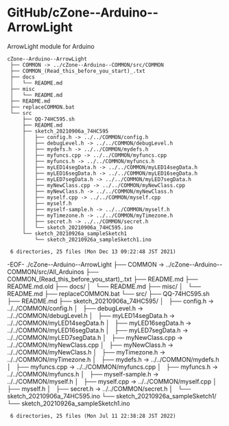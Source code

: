 # GitHub/cZone--Arduino--ArrowLight

ArrowLight module for Arduino


    cZone--Arduino--ArrowLight
     ├── COMMON -> ../cZone--Arduino--COMMON/src/COMMON
     ├── COMMON_(Read_this_before_you_start)_.txt
     ├── docs
     │   └── README.md
     ├── misc
     │   └── README.md
     ├── README.md
     ├── replaceCOMMON.bat
     └── src
         ├── QQ-74HC595.sh
         ├── README.md
         ├── sketch_20210906a_74HC595
         │   ├── config.h -> ../../COMMON/config.h
         │   ├── debugLevel.h -> ../../COMMON/debugLevel.h
         │   ├── mydefs.h -> ../../COMMON/mydefs.h
         │   ├── myfuncs.cpp -> ../../COMMON/myfuncs.cpp
         │   ├── myfuncs.h -> ../../COMMON/myfuncs.h
         │   ├── myLED14segData.h -> ../../COMMON/myLED14segData.h
         │   ├── myLED16segData.h -> ../../COMMON/myLED16segData.h
         │   ├── myLED7segData.h -> ../../COMMON/myLED7segData.h
         │   ├── myNewClass.cpp -> ../../COMMON/myNewClass.cpp
         │   ├── myNewClass.h -> ../../COMMON/myNewClass.h
         │   ├── myself.cpp -> ../../COMMON/myself.cpp
         │   ├── myself.h
         │   ├── myself-sample.h -> ../../COMMON/myself.h
         │   ├── myTimezone.h -> ../../COMMON/myTimezone.h
         │   ├── secret.h -> ../../COMMON/secret.h
         │   └── sketch_20210906a_74HC595.ino
         └── sketch_20210926a_sampleSketch1
             └── sketch_20210926a_sampleSketch1.ino
     
     6 directories, 25 files (Mon Dec 13 09:22:48 JST 2021)

-EOF-
    ./cZone--Arduino--ArrowLight
     ├──   COMMON -> ../cZone--Arduino--COMMON/src/All_Arduinos
     ├──   COMMON_(Read_this_before_you_start)_.txt
     ├──   README.md
     ├──   README.md.old
     ├──  docs/
     │   └──   README.md
     ├──  misc/
     │   └──   README.md
     ├──   replaceCOMMON.bat
     └──  src/
         ├──   QQ-74HC595.sh
         ├──   README.md
         ├──  sketch_20210906a_74HC595/
         │   ├──   config.h -> ../../COMMON/config.h
         │   ├──   debugLevel.h -> ../../COMMON/debugLevel.h
         │   ├──   myLED14segData.h -> ../../COMMON/myLED14segData.h
         │   ├──   myLED16segData.h -> ../../COMMON/myLED16segData.h
         │   ├──   myLED7segData.h -> ../../COMMON/myLED7segData.h
         │   ├──   myNewClass.cpp -> ../../COMMON/myNewClass.cpp
         │   ├──   myNewClass.h -> ../../COMMON/myNewClass.h
         │   ├──   myTimezone.h -> ../../COMMON/myTimezone.h
         │   ├──   mydefs.h -> ../../COMMON/mydefs.h
         │   ├──   myfuncs.cpp -> ../../COMMON/myfuncs.cpp
         │   ├──   myfuncs.h -> ../../COMMON/myfuncs.h
         │   ├──   myself-sample.h -> ../../COMMON/myself.h
         │   ├──   myself.cpp -> ../../COMMON/myself.cpp
         │   ├──   myself.h
         │   ├──   secret.h -> ../../COMMON/secret.h
         │   └──   sketch_20210906a_74HC595.ino
         └──  sketch_20210926a_sampleSketch1/
             └──   sketch_20210926a_sampleSketch1.ino
     
     6 directories, 25 files (Mon Jul 11 22:38:28 JST 2022)


